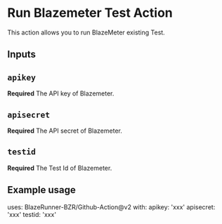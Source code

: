 # Run Blazemeter Test Action

This action allows you to run BlazeMeter existing Test.

## Inputs

## `apikey`
**Required** The API key of Blazemeter.
## `apisecret`
**Required** The API secret of Blazemeter.
## `testid`
**Required** The Test Id of Blazemeter.



## Example usage

uses: BlazeRunner-BZR/Github-Action@v2
with:
   apikey: 'xxx'
   apisecret: 'xxx'
   testid: 'xxx'